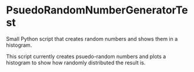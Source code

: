 # PsuedoRandomNumberGeneratorTest
Small Python script that creates random numbers and shows them in a histogram.

This script currently creates psuedo-random numbers and plots a histogram to show how randomly distributed the result is.
